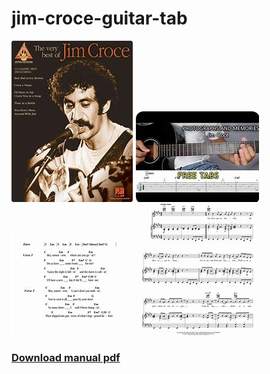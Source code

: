 # jim-croce-guitar-tab

<img src="https://github.com/BrielleDrones/jim-croce-guitar-tab/blob/main/jg.png"/>

<img src="https://github.com/BrielleDrones/jim-croce-guitar-tab/blob/main/jg1.png"/>

<img src="https://github.com/BrielleDrones/jim-croce-guitar-tab/blob/main/jg2.png"/>

<img src="https://github.com/BrielleDrones/jim-croce-guitar-tab/blob/main/jg3.png"/>

### [Download manual pdf](https://www.bing.com/images/search?view=detailV2&ccid=SVy%2bDwcc&id=3A69B0FC887CA213D50426A62FD4A9A9FE928A57&thid=OIP.SVy-Dwcc4brtCH0G_3AgJwHaP1&mediaurl=https%3a%2f%2fi.pinimg.com%2foriginals%2fe6%2f56%2fe5%2fe656e55c87c6909d63743ddd4bdf0ee2.png&cdnurl=https%3a%2f%2fth.bing.com%2fth%2fid%2fR.495cbe0f071ce1baed087d06ff702027%3frik%3dV4qS%252fqmp1C%252bmJg%26pid%3dImgRaw%26r%3d0&exph=3166&expw=1480&q=jim+croce+guitar+tab+pdf&simid=608012493319380977&FORM=IRPRST&ck=428209C93420D0DD9E290470136FA459&selectedIndex=77&itb=0)
